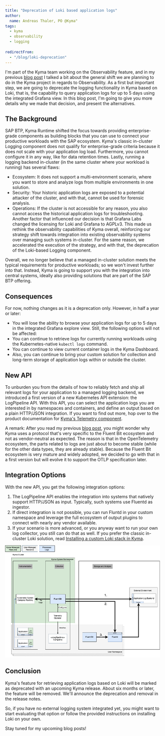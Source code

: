 ```yaml
---
title: "Deprecation of Loki based application logs"
author:
  name: Andreas Thaler, PO @Kyma"
tags:
  - kyma
  - observability
  - logging

redirectFrom:
  - "/blog/loki-deprecation"
---
```


I'm part of the Kyma team working on the Observability feature, and in my previous [blog post](https://kyma-project.io/blog/2022/9/21/observability-strategy/) I talked a bit about the general shift we are planning to do in the Kyma project in regards to Observability. As a first but important step, we are going to deprecate the logging functionality in Kyma based on Loki, that is, the capability to query application logs for up to 5 days using the integrated Grafana view. In this blog post, I'm going to give you more details why we made that decision, and present the alternatives.

## The Background

SAP BTP, Kyma Runtime shifted the focus towards providing enterprise-grade components as building blocks that you can use to connect your productive workloads with the SAP ecosystem. Kyma's classic in-cluster Logging component does not qualify for enterprise-grade criteria because it does not scale with your application log load. Furthermore, you cannot configure it in any way, like for data retention times. Lastly, running a logging backend in-cluster (in the same cluster where your workload is running) has several flaws:

- Ecosystem: It does not support a multi-environment scenario, where you want to store and analyze logs from multiple environments in one solution.
- Security: Your historic application logs are exposed to a potential attacker of the cluster, and with that, cannot be used for forensic analysis.
- Operations: If the cluster is not accessible for any reason, you also cannot access the historical application logs for troubleshooting.
Another factor that influenced our decision is that Grafana Labs changed the licensing for Loki and Grafana to AGPLv3. This made us rethink the observability capabilities of Kyma overall, reinforcing our strategy shift towards integration into existing observability systems over managing such systems in-cluster. For the same reason, we accelerated the execution of the strategy, and with that, the deprecation of the Loki-based Logging component.

Overall, we no longer believe that a managed in-cluster solution meets the typical requirements for productive workloads; so we won't invest further into that. Instead, Kyma is going to support you with the integration into central systems, ideally also providing solutions that are part of the SAP BTP offering.

## Consequences
For now, nothing changes as it is a deprecation only. However, in half a year or later:
- You will lose the ability to browse your application logs for up to 5 days in the integrated Grafana explore view.
Still, the following options will not be affected:
- You can continue to retrieve logs for currently running workloads using the Kubernetes-native `kubectl logs` command.
- You can continue to view current container logs in the Kyma Dashboard.
- Also, you can continue to bring your custom solution for collection and long-term storage of application logs within or outside the cluster.

## New API
To unburden you from the details of how to reliably fetch and ship all relevant logs for your application to a managed logging backend, we introduced a first version of a new Kubernetes API extension: the LogPipeline API. With this API, you can select the application logs you are interested in by namespaces and containers, and define an output based on a plain HTTP/JSON integration. If you want to find out more, hop over to the product documentation for [Kyma's Telemetry component](https://kyma-project.io/docs/kyma/main/01-overview/main-areas/observability/obsv-04-telemetry-in-kyma).

A remark: After you read my previous [blog post](https://kyma-project.io/blog/2022/9/21/observability-strategy/), you might wonder why Kyma uses a protocol that's very specific to the Fluent Bit ecosystem and not as vendor-neutral as expected. The reason is that in the OpenTelemetry ecosystem, the parts related to logs are just about to become stable (while for the other data types, they are already stable). Because the Fluent Bit ecosystem is very mature and widely adopted, we decided to go with that in a first version but will evolve it to support the OTLP specification later.

## Integration Options
With the new API, you get the following integration options:

1. The LogPipeline API enables the integration into systems that natively support HTTP/JSON as input. Typically, such systems use Fluentd as ingestor.
1. If direct integration is not possible, you can run Fluntd in your custom namespace and leverage the full ecosystem of output plugins to connect with nearly any vendor available.
1. If your scenario is more advanced, or you anyway want to run your own log collector, you still can do that as well.
If you prefer the classic in-cluster Loki solution, read [Installing a custom Loki stack in Kyma](https://github.com/kyma-project/examples/tree/main/loki).

![Integration Options](./architecture.png)

## Conclusion
Kyma's feature for retrieving application logs based on Loki will be marked as deprecated with an upcoming Kyma release. About six months or later, the feature will be removed. We'll announce the deprecation and removal in the release notes.

So, if you have no external logging system integrated yet, you might want to start evaluating that option or follow the provided instructions on installing Loki on your own.

Stay tuned for my upcoming blog posts!